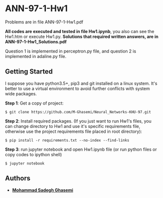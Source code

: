 # ANN-97-1-Hw1

Problems are in file ANN-97-1-Hw1.pdf

**All codes are executed and tested in file Hw1.ipynb**, you also can see the Hw1.htm or execute Hw1.py.
**Solutions that required written answers, are in ANN-97-1-Hw1_Solutions.pdf**

Question 1 is implemented in perceptron.py file, and question 2 is implemented in adaline.py file.

## Getting Started

I suppose you have python3.5+, pip3 and git installed on a linux system. It's better to use a virtual environment to avoid further conflicts with system wide packages.

**Step 1**: Get a copy of project:

```$ git clone https://github.com/M-Ghasemi/Neural_Networks-KHU-97.git```

**Step 2**: Install required packages. (If you just want to run Hw1's files, you can change directory to Hw1 and use it's specific requirements file, otherwise use the project requirements file placed in root directory):

```$ pip install -r requirements.txt --no-index --find-links```

**Step 3**: run jupyter notebook and open Hw1.ipynb file (or run python files or copy codes to ipython shell)
```
$ jupyter notebook
```

## Authors

* **[Mohammad Sadegh Ghasemi](https://www.linkedin.com/in/mohammad-sadegh-ghasemi-40)**
